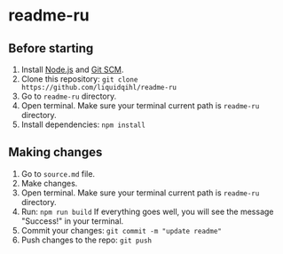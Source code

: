 # readme-ru

## Before starting

1. Install [Node.js](https://nodejs.org/en/) and [Git SCM](https://git-scm.com/).
2. Clone this repository:
   `git clone https://github.com/liquidqihl/readme-ru`
3. Go to `readme-ru` directory.
4. Open terminal. Make sure your terminal current path is `readme-ru` directory.
5. Install dependencies:
   `npm install`

## Making changes

1. Go to `source.md` file.
2. Make changes.
3. Open terminal. Make sure your terminal current path is `readme-ru` directory.
4. Run:
   `npm run build`
   If everything goes well, you will see the message "Success!" in your terminal.
5. Commit your changes:
   `git commit -m "update readme"`
6. Push changes to the repo:
   `git push`
